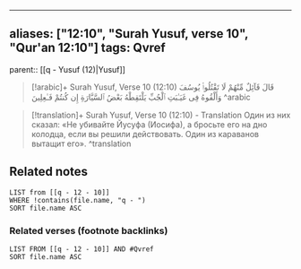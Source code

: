 
---
aliases: ["12:10", "Surah Yusuf, verse 10", "Qur'an 12:10"]
tags: Qvref
---

parent:: [[q - Yusuf (12)|Yusuf]]

> [!arabic]+ Surah Yusuf, Verse 10 (12:10)
> <span class="quran-arabic">قَالَ قَآئِلٌ مِّنْهُمْ لَا تَقْتُلُوا۟ يُوسُفَ وَأَلْقُوهُ فِى غَيَـٰبَتِ ٱلْجُبِّ يَلْتَقِطْهُ بَعْضُ ٱلسَّيَّارَةِ إِن كُنتُمْ فَـٰعِلِينَ</span>
^arabic

> [!translation]+ Surah Yusuf, Verse 10 (12:10) - Translation
> Один из них сказал: «Не убивайте Йусуфа (Иосифа), а бросьте его на дно колодца, если вы решили действовать. Один из караванов вытащит его».
^translation



## Related notes
```dataview
LIST from [[q - 12 - 10]]
WHERE !contains(file.name, "q - ")
SORT file.name ASC
```

### Related verses (footnote backlinks)
```dataview
LIST FROM [[q - 12 - 10]] AND #Qvref
SORT file.name ASC
```

